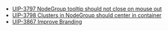 - [UIP-3797 NodeGroup tooltip should not close on mouse out](https://jira.pingidentity.com/browse/UIP-3797)
- [UIP-3798 Clusters in NodeGroup should center in container](https://jira.pingidentity.com/browse/UIP-3798)
- [UIP-3867 Improve Branding](https://jira.pingidentity.com/browse/UIP-3867)